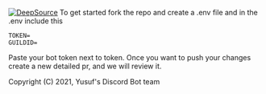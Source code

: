 [![DeepSource](https://deepsource.io/gh/YusufsDiscordbot/Yusuf-s-Moderation-Bot.svg/?label=active+issues&show_trend=true&token=reVj_TamzteXYDCyriSjz3v8)](https://deepsource.io/gh/YusufsDiscordbot/Yusuf-s-Moderation-Bot/?ref=repository-badge)
To get started fork the repo and create a .env file and in the .env include this
```env
TOKEN=
GUILDID=
```
Paste your bot token next to token. 
Once you want to push your changes create a new detailed pr, and we will review it.

Copyright (C) 2021, Yusuf's Discord Bot team
    
